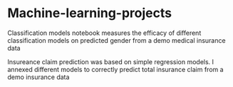 # Machine-learning-projects
Classification models notebook measures the efficacy of different classification models on predicted gender from a demo medical insurance data

Insureance claim prediction was based on simple regression models. I annexed different models to correctly predict total insurance claim from a demo insurance data

